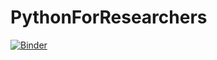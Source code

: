 # PythonForResearchers
[![Binder](https://mybinder.org/badge_logo.svg)](https://mybinder.org/v2/gh/kkhed/PythonForResearchers/master)
